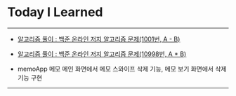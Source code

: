# Today I Learned

- - -

- [알고리즘 풀이 : 백준 온라인 저지 알고리즘 문제(1001번, A - B)](https://vincentgeranium.github.io/ios,/swift/2020/06/11/Algorithm-Summary-1.html)

- [알고리즘 풀이 : 백준 온라인 저지 알고리즘 문제(10998번, A * B)](https://vincentgeranium.github.io/ios,/swift/2020/06/11/Algorithm-Summary-2.html)

- memoApp  메모 메인 화면에서 메모 스와이프 삭제 기능, 메모 보기 화면에서 삭제 기능 구현

- - -
